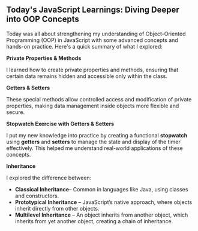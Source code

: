## **Today's JavaScript Learnings: Diving Deeper into OOP Concepts**

Today was all about strengthening my understanding of Object-Oriented Programming (OOP) in JavaScript with some advanced concepts and hands-on practice. Here's a quick summary of what I explored:

**Private Properties & Methods**

I learned how to create private properties and methods, ensuring that certain data remains hidden and accessible only within the class.

**Getters & Setters**

These special methods allow controlled access and modification of private properties, making data management inside objects more flexible and secure.

**Stopwatch Exercise with Getters & Setters**

I put my new knowledge into practice by creating a functional **stopwatch** using **getters** and **setters** to manage the state and display of the timer effectively. This helped me understand real-world applications of these concepts.

**Inheritance**

I explored the difference between:
* **Classical Inheritance**– Common in languages like Java, using classes and constructors.
* **Prototypical Inheritance** – JavaScript’s native approach, where objects inherit directly from other objects.
* **Multilevel Inheritance** – An object inherits from another object, which inherits from yet another object, creating a chain of inheritance.